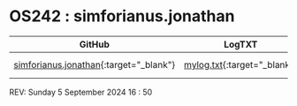 ---
---
# OS242 : simforianus.jonathan

|  GitHub               |    LogTXT   |  Links | Tips |
| ----------------------| ------------| -------| -----|
| [simforianus.jonathan](https://github.com/SimforianusJonathan/os242){:target="_blank"} | [mylog.txt](TXT/mylog.txt){:target="_blank"} | [links](LINKS/){:target="_blank"} | [Know More](TIPS/){:target="_blank"} |

REV: Sunday 5 September 2024 16 : 50

